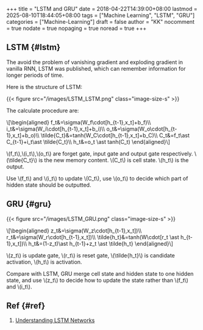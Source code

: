 +++
title = "LSTM and GRU"
date = 2018-04-22T14:39:00+08:00
lastmod = 2025-08-10T18:44:05+08:00
tags = ["Machine Learning", "LSTM", "GRU"]
categories = ["Machine-Learning"]
draft = false
author = "KK"
nocomment = true
nodate = true
nopaging = true
noread = true
+++

## LSTM {#lstm}

The avoid the problem of vanishing gradient and exploding gradient in vanilla RNN, LSTM was published, which can remember information for longer periods of time.

Here is the structure of LSTM:

{{< figure src="/images/LSTM_LSTM.png" class="image-size-s" >}}

The calculate procedure are:

\\[\begin{aligned}
f\_t&=\sigma(W\_f\cdot[h\_{t-1},x\_t]+b\_f)\\\\
i\_t&=\sigma(W\_i\cdot[h\_{t-1},x\_t]+b\_i)\\\\
o\_t&=\sigma(W\_o\cdot[h\_{t-1},x\_t]+b\_o)\\\\
\tilde{C\_t}&=tanh(W\_C\cdot[h\_{t-1},x\_t]+b\_C)\\\\
C\_t&=f\_t\ast C\_{t-1}+i\_t\ast \tilde{C\_t}\\\\
h\_t&=o\_t \ast tanh(C\_t)
\end{aligned}\\]

\\(f\_t\\),\\(i\_t\\),\\(o\_t\\) are forget gate, input gate and output gate respectively. \\(\tilde{C\_t}\\) is the new memory content. \\(C\_t\\) is cell state. \\(h\_t\\) is the output.

Use \\(f\_t\\) and \\(i\_t\\) to update \\(C\_t\\), use \\(o\_t\\) to decide which part of hidden state should be outputted.


## GRU {#gru}

{{< figure src="/images/LSTM_GRU.png" class="image-size-s" >}}

\\[\begin{aligned}
z\_t&=\sigma(W\_z\cdot[h\_{t-1},x\_t])\\\\
r\_t&=\sigma(W\_r\cdot[h\_{t-1},x\_t])\\\\
\tilde{h\_t}&=tanh(W\cdot[r\_t \ast h\_{t-1},x\_t])\\\\
h\_t&=(1-z\_t)\ast h\_{t-1}+z\_t \ast \tilde{h\_t}
\end{aligned}\\]

\\(z\_t\\) is update gate, \\(r\_t\\) is reset gate, \\(\tilde{h\_t}\\) is candidate activation, \\(h\_t\\) is activation.

Compare with LSTM, GRU merge cell state and hidden state to one hidden state, and use \\(z\_t\\) to decide how to update the state rather than \\(f\_t\\) and \\(i\_t\\).


## Ref {#ref}

1.  [Understanding LSTM Networks](http://colah.github.io/posts/2015-08-Understanding-LSTMs/)
